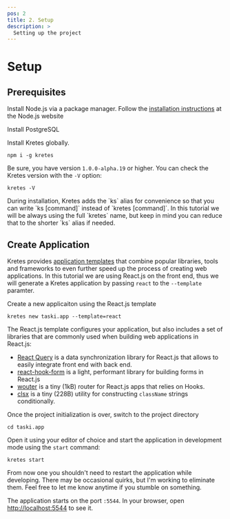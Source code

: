 ```yaml
---
pos: 2
title: 2. Setup
description: >
  Setting up the project
---
```


# Setup

## Prerequisites

Install Node.js via a package manager. Follow the [installation instructions](https://nodejs.org/en/download/package-manager/) at the Node.js website

Install PostgreSQL

Install Kretes globally.
```
npm i -g kretes
```

Be sure, you have version `1.0.0-alpha.19` or higher. You can check the Kretes version with the `-V` option:

```
kretes -V
```

<Notice>
During installation, Kretes adds the `ks` alias for convenience so that you can write `ks [command]` instead of `kretes [command]`. In this tutorial we will be always using the full `kretes` name, but keep in mind you can reduce that to the shorter `ks` alias if needed.
</Notice>

## Create Application

Kretes provides [application templates](/docs/integrations) that combine popular libraries, tools and frameworks to even further speed up the process of creating web applications. In this tutorial we are using React.js on the front end, thus we will generate a Kretes application by passing `react` to the `--template` paramter.

Create a new applicaiton using the React.js template

```
kretes new taski.app --template=react
```

The React.js template configures your application, but also includes a set of libraries that are commonly used when building web applications in React.js:

* [React Query](https://react-query.tanstack.com) is a data synchronization library for React.js that allows to easily integrate front end with back end.
* [react-hook-form](https://react-hook-form.com) is a light, performant library for building forms in React.js
* [wouter](https://github.com/molefrog/wouter) is a tiny (1kB) router for React.js apps that relies on Hooks.
* [clsx](https://github.com/lukeed/clsx) is a tiny (228B) utility for constructing `className` strings conditionally.

Once the project initialization is over, switch to the project directory

```
cd taski.app
```

Open it using your editor of choice and start the application in development mode using the `start` command:

```
kretes start
```

From now one you shouldn't need to restart the application while developing. There may be occasional quirks, but I'm working to eliminate them. Feel free to let me know anytime if you stumble on something.

The application starts on the port `:5544`. In your browser, open [http://localhost:5544](http://localhost:5544) to see it.
